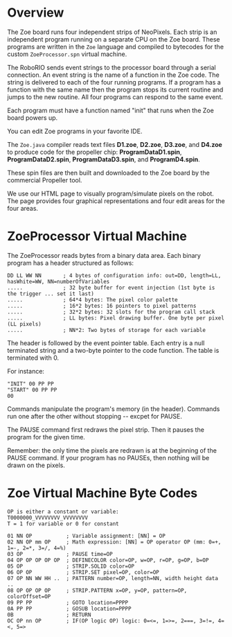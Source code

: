 # Overview

The Zoe board runs four independent strips of NeoPixels. Each strip is an independent program running on a separate CPU on the Zoe board. These programs are written in the ```Zoe``` language and compiled to bytecodes for the custom ```ZoeProcessor.spn``` virtual machine.

The RoboRIO sends event strings to the processor board through a serial connection. An event string is the name of a function in the Zoe code. The string is delivered to each of the four running programs. If a program has a function with the same name then the program stops its current routine and jumps to the new routine. All four programs can respond to the same event.

Each program must have a function named "init" that runs when the Zoe board powers up.

You can edit Zoe programs in your favorite IDE.

The ```Zoe.java``` compiler reads text files **D1.zoe**, **D2.zoe**, **D3.zoe**, and **D4.zoe** to produce code for the propeller chip: **ProgramDataD1.spin**, **ProgramDataD2.spin**, **ProgramDataD3.spin**, and **ProgramD4.spin**.

These spin files are then built and downloaded to the Zoe board by the commercial Propeller tool.

We use our HTML page to visually program/simulate pixels on the robot. The page provides four graphical representations and four edit areas for the four areas.

# ZoeProcessor Virtual Machine

The ZoeProcessor reads bytes from a binary data area. Each binary program has a header structured as follows:

```
DD LL WW NN       ; 4 bytes of configuration info: out=DD, length=LL, hasWhite=WW, NN=numberOfVariables
.....             ; 32 byte buffer for event injection (1st byte is the trigger ... set it last)
.....             ; 64*4 bytes: The pixel color palette
.....             ; 16*2 bytes: 16 pointers to pixel patterns
.....             ; 32*2 bytes: 32 slots for the program call stack
.....             ; LL bytes: Pixel drawing buffer. One byte per pixel (LL pixels)
.....             ; NN*2: Two bytes of storage for each variable
```

The header is followed by the event pointer table. Each entry is a null terminated string and a two-byte pointer to the code function. The table is terminated with 0.

For instance:
```
"INIT" 00 PP PP
"START" 00 PP PP
00
```

Commands manipulate the program's memory (in the header). Commands run one after the other without stopping -- excpet for PAUSE.

The PAUSE command first redraws the pixel strip. Then it pauses the program for the given time.

Remember: the only time the pixels are redrawn is at the beginning of the PAUSE command. If your program has no PAUSEs, then nothing will be drawn on the pixels.

# Zoe Virtual Machine Byte Codes
```
OP is either a constant or variable:
T0000000_VVVVVVVV_VVVVVVVV
T = 1 for variable or 0 for constant

01 NN OP           ; Variable assignment: [NN] = OP
02 NN OP mm OP     ; Math expression: [NN] = OP operator OP (mm: 0=+, 1=-, 2=*, 3=/, 4=%) 
03 OP              ; PAUSE time=OP
04 OP OP OP OP OP  ; DEFINECOLOR color=OP, w=OP, r=OP, g=OP, b=OP
05 OP              ; STRIP.SOLID color=OP
06 OP OP           ; STRIP.SET pixel=OP, color=OP
07 OP NN WW HH ..  ; PATTERN number=OP, length=NN, width height data ..
08 OP OP OP OP     ; STRIP.PATTERN x=OP, y=OP, pattern=OP, colorOffset=OP
09 PP PP           ; GOTO location=PPPP
0A PP PP           ; GOSUB location=PPPP
0B                 ; RETURN
OC OP nn OP        ; IF(OP logic OP) logic: 0=<=, 1=>=, 2===, 3=!=, 4=<, 5=>
```
